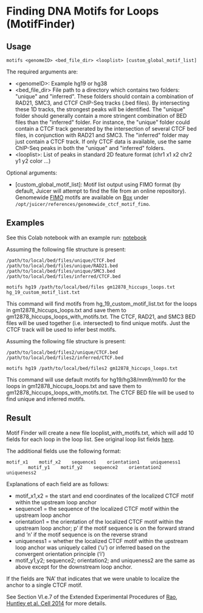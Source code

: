 # Finding DNA Motifs for Loops (MotifFinder)
## Usage ##
```
motifs <genomeID> <bed_file_dir> <looplist> [custom_global_motif_list]
```

The required arguments are: 

* &lt;genomeID>: Example hg19 or hg38
* &lt;bed_file_dir> File path to a directory which contains two folders: "unique" and "inferred". These folders should contain a combination of RAD21, SMC3, and CTCF ChIP-Seq tracks (.bed files). By intersecting these 1D tracks, the strongest peaks will be identified. The "unique" folder should generally contain a more stringent combination of BED files than the "inferred" folder. For instance, the "unique" folder could contain a CTCF track generated by the intersection of several CTCF bed files, in conjunction with RAD21 and SMC3. The "inferred" folder may just contain a CTCF track. If only CTCF data is available, use the same ChIP-Seq peaks in both the "unique" and "inferred" folders.
* &lt;looplist>: List of peaks in standard 2D feature format (chr1 x1 x2 chr2 y1 y2 color ...)


Optional arguments:
* [custom_global_motif_list]: Motif list output using FIMO format (by default, Juicer will attempt to find the file from an online repository). Genomewide [FIMO](http://meme-suite.org/doc/fimo.html) motifs are available on [Box](https://bcm.app.box.com/v/juicerawsmirror) under `/opt/juicer/references/genomewide_ctcf_motif_fimo`.

## Examples ##
See this Colab notebook with an example run: [notebook](https://colab.research.google.com/drive/1ucttsmbfJ7_HVw3VkWPSy-xqNKYF_VDh?usp=sharing)

Assuming the following file structure is present:

```
/path/to/local/bed/files/unique/CTCF.bed
/path/to/local/bed/files/unique/RAD21.bed
/path/to/local/bed/files/unique/SMC3.bed
/path/to/local/bed/files/inferred/CTCF.bed

motifs hg19 /path/to/local/bed/files gm12878_hiccups_loops.txt hg_19_custom_motif_list.txt
```
This command will find motifs from hg_19_custom_motif_list.txt for the loops in gm12878_hiccups_loops.txt and save them to gm12878_hiccups_loops_with_motifs.txt. The CTCF, RAD21, and SMC3 BED files will be used together (i.e. intersected) to find unique motifs. Just the CTCF track will be used to infer best motifs.


Assuming the following file structure is present:

```
/path/to/local/bed/files2/unique/CTCF.bed
/path/to/local/bed/files2/inferred/CTCF.bed

motifs hg19 /path/to/local/bed/files2 gm12878_hiccups_loops.txt
```
This command will use default motifs for hg19/hg38/mm9/mm10 for the loops in gm12878_hiccups_loops.txt and save them to gm12878_hiccups_loops_with_motifs.txt. The CTCF BED file will be used to find unique and inferred motifs.

## Result ##

Motif Finder will create a new file looplist_with_motifs.txt, which will add 10 fields for each loop in the loop list. See original loop list fields [here](HiCCUPS#loop-list-content).

The additional fields use the following format:
```
motif_x1    motif_x2    sequence1    orientation1    uniqueness1    
		motif_y1    motif_y2    sequence2    orientation2    uniqueness2
```

Explanations of each field are as follows:
* motif_x1,x2 = the start and end coordinates of the localized CTCF motif within the upstream loop anchor
* sequence1 = the sequence of the localized CTCF motif within the upstream loop anchor
* orientation1 = the orientation of the localized CTCF motif within the upstream loop anchor; p’ if the motif sequence is on the forward strand and ’n’ if the motif sequence is on the reverse strand
* uniqueness1 = whether the localized CTCF motif within the upstream loop anchor was uniquely called (‘u’) or inferred based on the convergent orientation principle (‘i’)
* motif_y1,y2; sequence2; orientation2; and uniqueness2 are the same as above except for the downstream loop anchor.

If the fields are ‘NA’ that indicates that we were unable to localize the anchor to a single CTCF motif.

See Section VI.e.7 of the Extended Experimental Procedures of <a href="http://www.cell.com/cell/abstract/S0092-8674(14)01497-4">Rao, Huntley et al. Cell 2014</a> for more details.